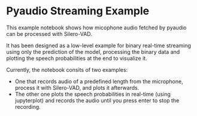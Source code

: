 # Pyaudio Streaming Example

This example notebook shows how micophone audio fetched by pyaudio can be processed with Silero-VAD.

It has been designed as a low-level example for binary real-time streaming using only the prediction of the model, processing the binary data and plotting the speech probabilities at the end to visualize it.

Currently, the notebook consits of two examples:
 - One that records audio of a predefined length from the microphone, process it with Silero-VAD, and plots it afterwards.
 - The other one plots the speech probabilities in real-time (using jupyterplot) and records the audio until you press enter to stop the recording.






